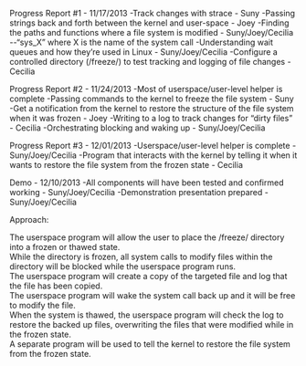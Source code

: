 Progress Report #1 - 11/17/2013
-Track changes with strace - Suny
-Passing strings back and forth between the kernel and user-space - Joey
-Finding the paths and functions where a file system is modified - Suny/Joey/Cecilia
--“sys_X” where X is the name of the system call
-Understanding wait queues and how they’re used in Linux - Suny/Joey/Cecilia
-Configure a controlled directory (/freeze/) to test tracking and logging of file changes - Cecilia

Progress Report #2 - 11/24/2013
-Most of userspace/user-level helper is complete
-Passing commands to the kernel to freeze the file system - Suny
-Get a notification from the kernel to restore the structure of the file system when it was frozen - Joey
-Writing to a log to track changes for “dirty files” - Cecilia
-Orchestrating blocking and waking up - Suny/Joey/Cecilia

Progress Report #3 - 12/01/2013
-Userspace/user-level helper is complete - Suny/Joey/Cecilia
-Program that interacts with the kernel by telling it when it wants to restore the file system from the frozen state - Cecilia

Demo - 12/10/2013
-All components will have been tested and confirmed working  - Suny/Joey/Cecilia
-Demonstration presentation prepared  - Suny/Joey/Cecilia


Approach:

The userspace program will allow the user to place the /freeze/ directory into a frozen or thawed state.  
While the directory is frozen, all system calls to modify files within the directory will be blocked while the userspace program runs.  
The userspace program will create a copy of the targeted file and log that the file has been copied.  
The userspace program will wake the system call back up and it will be free to modify the file.  
When the system is thawed, the userspace program will check the log to restore the backed up files, overwriting the files that were modified while in the frozen state.  
A separate program will be used to tell the kernel to restore the file system from the frozen state.
 
